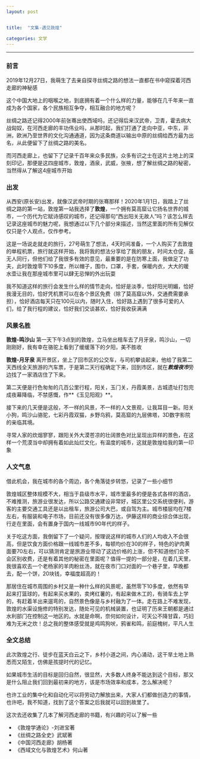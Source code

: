 ```yaml
---
layout: post


title:  "文集-遇见敦煌"

categories: 文学
---
```

---

### 前言

2019年12月27日，我萌生了去亲自探寻丝绸之路的想法一直都在书中窥探着河⻄走廊的神秘感

这个中国大地上的咽喉之地，到底拥有着一个什么样的力量，能够在几千年来一直成为各个国家，各个⺠族相互争夺，相互融合的地方呢？

丝绸之路还记得2000年前张骞出使⻄域吗，还记得后来汉武帝，卫⻘，霍去病大战匈奴，在河⻄走廊的丰功伟业吗，从那时起，我们打通了走向中亚，中东，非洲，欧洲乃至世界的文化沟通通道，因为这条商道以输出中原的丝绸给⻄方最为出名，从此便留下了丝绸之路的美名。

而河⻄走廊上，也留下了记录千百年来众多⺠族，众多有识之士在这片土地上的深刻印记，那便是这四座城市，敦煌，酒泉，武威，张掖，想了解丝绸之路的秘密，当然得从了解这4座城市开始

### 出发

从⻄安(原⻓安)出发，就像汉武帝时期的张骞那样！2020年1月1日，我踏上了丝绸之路的第一站，敦煌第一站我选择了**敦煌**，一个拥有莫高窟让它扬名世界的城市，一个历代为它赋诗感叹的城市，还记得那句“⻄出阳关无故人”吗？该怎么样去记录这座城市的魅力呢，我想通过以下几个部分来描述，当然这里面的所有⻅解仅仅只是个人观点，仅作参考。

这是一场说走就走的旅行，27号萌生了想法，4天时间准备，一个人购买了去敦煌的单程机票，旅行就这样开始，我将我的想法分享给了我的朋友，时间太仓促，虽无人同行，但他们给了我很多有效的意⻅，最重要的是在防寒上面，我做足了功夫，此时敦煌零下10多度，所以帽子，围巾，口罩，手套，保暖内衣，大大的暖水壶让我在那座城市里可以肆无忌惮的外出玩耍

我不知道这样的旅行会发生什么样的情节走向，恰好是淡季，恰好阳光明媚，恰好我漫无目的，恰好凭机票可以在各个景区免费（除了莫高窟以外，交通费需要承担），恰好酒店每天只在100元以内，随时入住，恰好路上遇到了很多可爱的人们，给了我行程的建议，恰好我们交谈甚欢，恰好我收获满满

### 风景名胜

**敦煌-鸣沙山**
第一天下午3点到的敦煌，立⻢坐出租⻋去了月牙泉，鸣沙山，一切刚刚好，我有幸在骆驼上看到了缓缓落下的夕阳，美不胜收

**敦煌-月牙泉**
离开景区，坐上了回市区的公交⻋，与司机攀谈起来，他给了我第二天⻄线全天旅游的汽⻋票，于是第二天行程确定下来，回到市区，就在***敦煌夜市***旁边找了一家酒店住了下来。

第二天便是行色匆匆的几百公里行程，阳关，玉⻔关，丹霞美景，古城遗址打包完成夜幕降临，不禁感慨，作**《玉⻅阳观》**。

接下来的几天便是这般，不一样的⻛景，不一样的人文景观，让我耳目一新。阳关小狗，鸣沙山骆驼，七彩丹霞双猫，乡野乌鸦，莫高窟的九层佛塔，3D数字影院的亲临其境。

寻常人家的炊烟寥寥，跟阳关外大漠苍凉的壮阔景色对比呈现出异样的景色，在这样一个荒漠当中却拥有着如此灿烂文化，有温度的城市，这就是敦煌给我的第一印象

### 人文气息

借此机会，我在城市的各个周边，各个⻆落徒步转悠，记录了一些小细节

敦煌城区整体规模不大，相当于县级市水平，城市里最多的便是各式各样的酒店，不难推测，旅游业很发达，所以公路交通建设非常好，城区里公交系统很便利，游客的主要交通工具还是以出租⻋，旅游公司大巴，或自驾为主。城市楼层均在7楼左右，有服装和电子市场，目前还没有很多像万达，伊藤这样的商业综合体出现，行走在里面，会有置身于国内一线城市90年代的样子。

关于吃这方面，我倒留下了一个疑问，按理说这样的城市人们的人均收入不会很高，但是饮⻝方面价格跟一线城市差不多，每顿均价在30的样子，特色的驴肉⻩面要70左右，可以猜测肯定是旅游业带动了这边价格的上涨，但不知道他们会不会区别收费，还是有着其他的秘密在里面呢？值得一提的一部分是，在着几天里，我很喜欢去一个老杨家的羊肉粉丝汤，就在夜市⻔口对面的一个巷子里，早晚都去，配一个饼，20块钱，幸福度超高的！

那居住在城市周围的乡村又是一种什么样的⻛景呢，虽然零下10多度，依然有早起来打篮球的，有起来买水果的，卖烤红薯的，有起来做木工的，有骑⻋去上学的，有赶着羊出来遛弯的，自然景色像是与乡村融为了一体。走在路上不难发现，敦煌的水渠设施修的特别发达，随处可⻅的机械装置，也证明了历来王朝都是通过水利部⻔在控制这一地区的。水就是命啊，奈何如何设计，可天公不降甘霖，巧妇难为无米之炊！总之我的整体感受就是鸡鸣狗吠，鸦雀和鸣，前庭槐树，平凡人生

### 全文总结

此次敦煌之行、徒步在蓝天白云之下，乡村小道之间，内心涌动，这干旱土地上熟悉而又陌生，仿佛是孩提时代的记忆。

如果城市生活的目标是回归自然，很显然，大多数人终身不能达到这个目标，那又是什么阻止我们回到最初来的地方，该是市场效率和成本，怎么解决呢？

也许工业的集中化和自动化可以将劳动力解放出来，大家人们都做创造力的事情，也许吧，我不知道，找到了这个答案之后我就可以回到故里了。

这次去还收集了几本了解河⻄走廊的书籍，有兴趣的可以了解一些

* 《敦煌学通论》-刘进宝著
* 《丝绸之路全史》武斌著
* 《中国河⻄走廊》胡杨著
* 《⻄域文化与敦煌艺术》何山著

